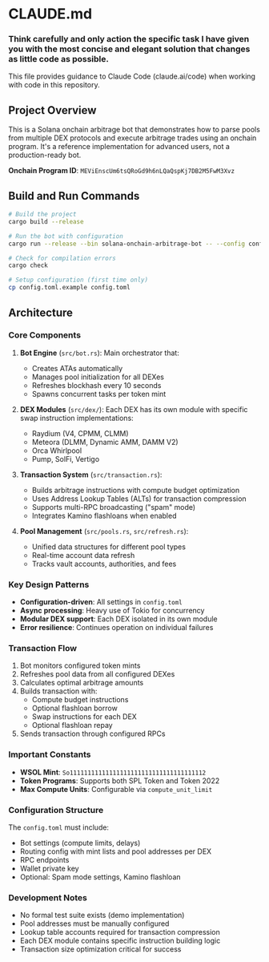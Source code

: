 # CLAUDE.md

### Think carefully and only action the specific task I have given you with the most concise and elegant solution that changes as little code as possible.

This file provides guidance to Claude Code (claude.ai/code) when working with code in this repository.

## Project Overview

This is a Solana onchain arbitrage bot that demonstrates how to parse pools from multiple DEX protocols and execute arbitrage trades using an onchain program. It's a reference implementation for advanced users, not a production-ready bot.

**Onchain Program ID**: `MEViEnscUm6tsQRoGd9h6nLQaQspKj7DB2M5FwM3Xvz`

## Build and Run Commands

```bash
# Build the project
cargo build --release

# Run the bot with configuration
cargo run --release --bin solana-onchain-arbitrage-bot -- --config config.toml

# Check for compilation errors
cargo check

# Setup configuration (first time only)
cp config.toml.example config.toml
```

## Architecture

### Core Components

1. **Bot Engine** (`src/bot.rs`): Main orchestrator that:
   - Creates ATAs automatically
   - Manages pool initialization for all DEXes
   - Refreshes blockhash every 10 seconds
   - Spawns concurrent tasks per token mint

2. **DEX Modules** (`src/dex/`): Each DEX has its own module with specific swap instruction implementations:
   - Raydium (V4, CPMM, CLMM)
   - Meteora (DLMM, Dynamic AMM, DAMM V2)
   - Orca Whirlpool
   - Pump, SolFi, Vertigo

3. **Transaction System** (`src/transaction.rs`):
   - Builds arbitrage instructions with compute budget optimization
   - Uses Address Lookup Tables (ALTs) for transaction compression
   - Supports multi-RPC broadcasting ("spam" mode)
   - Integrates Kamino flashloans when enabled

4. **Pool Management** (`src/pools.rs`, `src/refresh.rs`):
   - Unified data structures for different pool types
   - Real-time account data refresh
   - Tracks vault accounts, authorities, and fees

### Key Design Patterns

- **Configuration-driven**: All settings in `config.toml`
- **Async processing**: Heavy use of Tokio for concurrency
- **Modular DEX support**: Each DEX isolated in its own module
- **Error resilience**: Continues operation on individual failures

### Transaction Flow

1. Bot monitors configured token mints
2. Refreshes pool data from all configured DEXes
3. Calculates optimal arbitrage amounts
4. Builds transaction with:
   - Compute budget instructions
   - Optional flashloan borrow
   - Swap instructions for each DEX
   - Optional flashloan repay
5. Sends transaction through configured RPCs

### Important Constants

- **WSOL Mint**: `So11111111111111111111111111111111111112`
- **Token Programs**: Supports both SPL Token and Token 2022
- **Max Compute Units**: Configurable via `compute_unit_limit`

### Configuration Structure

The `config.toml` must include:
- Bot settings (compute limits, delays)
- Routing config with mint lists and pool addresses per DEX
- RPC endpoints
- Wallet private key
- Optional: Spam mode settings, Kamino flashloan

### Development Notes

- No formal test suite exists (demo implementation)
- Pool addresses must be manually configured
- Lookup table accounts required for transaction compression
- Each DEX module contains specific instruction building logic
- Transaction size optimization critical for success
